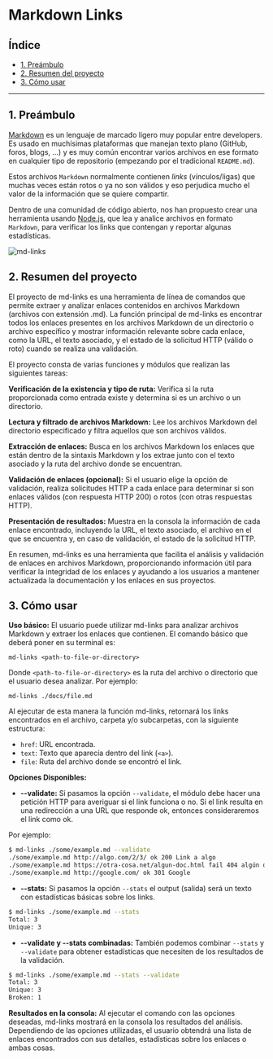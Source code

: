 # Markdown Links

## Índice

* [1. Preámbulo](#1-preámbulo)
* [2. Resumen del proyecto](#2-resumen-del-proyecto)
* [3. Cómo usar](#3-como-usar)
***

## 1. Preámbulo

[Markdown](https://es.wikipedia.org/wiki/Markdown) es un lenguaje de marcado
ligero muy popular entre developers. Es usado en muchísimas plataformas que
manejan texto plano (GitHub, foros, blogs, ...) y es muy común
encontrar varios archivos en ese formato en cualquier tipo de repositorio
(empezando por el tradicional `README.md`).

Estos archivos `Markdown` normalmente contienen _links_ (vínculos/ligas) que
muchas veces están rotos o ya no son válidos y eso perjudica mucho el valor de
la información que se quiere compartir.

Dentro de una comunidad de código abierto, nos han propuesto crear una
herramienta usando [Node.js](https://nodejs.org/), que lea y analice archivos
en formato `Markdown`, para verificar los links que contengan y reportar
algunas estadísticas.

![md-links](https://user-images.githubusercontent.com/110297/42118443-b7a5f1f0-7bc8-11e8-96ad-9cc5593715a6.jpg)

## 2. Resumen del proyecto

El proyecto de md-links es una herramienta de línea de comandos que permite extraer y analizar enlaces contenidos en archivos Markdown (archivos con extensión .md). La función principal de md-links es encontrar todos los enlaces presentes en los archivos Markdown de un directorio o archivo específico y mostrar información relevante sobre cada enlace, como la URL, el texto asociado, y el estado de la solicitud HTTP (válido o roto) cuando se realiza una validación.

El proyecto consta de varias funciones y módulos que realizan las siguientes tareas:

**Verificación de la existencia y tipo de ruta:** Verifica si la ruta proporcionada como entrada existe y determina si es un archivo o un directorio.

**Lectura y filtrado de archivos Markdown:** Lee los archivos Markdown del directorio especificado y filtra aquellos que son archivos válidos.

**Extracción de enlaces:** Busca en los archivos Markdown los enlaces que están dentro de la sintaxis Markdown y los extrae junto con el texto asociado y la ruta del archivo donde se encuentran.

**Validación de enlaces (opcional):** Si el usuario elige la opción de validación, realiza solicitudes HTTP a cada enlace para determinar si son enlaces válidos (con respuesta HTTP 200) o rotos (con otras respuestas HTTP).

**Presentación de resultados:** Muestra en la consola la información de cada enlace encontrado, incluyendo la URL, el texto asociado, el archivo en el que se encuentra y, en caso de validación, el estado de la solicitud HTTP.

En resumen, md-links es una herramienta que facilita el análisis y validación de enlaces en archivos Markdown, proporcionando información útil para verificar la integridad de los enlaces y ayudando a los usuarios a mantener actualizada la documentación y los enlaces en sus proyectos.


## 3. Cómo usar

**Uso básico:** El usuario puede utilizar md-links para analizar archivos Markdown y extraer los enlaces que contienen. El comando básico que deberá poner en su terminal es:

  `md-links <path-to-file-or-directory>`

  Donde `<path-to-file-or-directory>` es la ruta del archivo o directorio que el usuario desea analizar. Por ejemplo:

   `md-links ./docs/file.md`

   Al ejecutar de esta manera la función md-links, retornará los links encontrados en el archivo, carpeta y/o subcarpetas, con la siguiente estructura:

* `href`: URL encontrada.
* `text`: Texto que aparecía dentro del link (`<a>`).
* `file`: Ruta del archivo donde se encontró el link.

**Opciones Disponibles:** 

- **--validate:** Si pasamos la opción `--validate`, el módulo debe hacer una petición HTTP para
averiguar si el link funciona o no. Si el link resulta en una redirección a una
URL que responde ok, entonces consideraremos el link como ok.

Por ejemplo:

```sh
$ md-links ./some/example.md --validate
./some/example.md http://algo.com/2/3/ ok 200 Link a algo
./some/example.md https://otra-cosa.net/algun-doc.html fail 404 algún doc
./some/example.md http://google.com/ ok 301 Google
```

- **--stats:** Si pasamos la opción `--stats` el output (salida) será un texto con estadísticas
básicas sobre los links.

```sh
$ md-links ./some/example.md --stats
Total: 3
Unique: 3
```

- **--validate y --stats combinadas:** También podemos combinar `--stats` y `--validate` para obtener estadísticas que
necesiten de los resultados de la validación.

```sh
$ md-links ./some/example.md --stats --validate
Total: 3
Unique: 3
Broken: 1
```

**Resultados en la consola:** Al ejecutar el comando con las opciones deseadas, md-links mostrará en la consola los resultados del análisis. Dependiendo de las opciones utilizadas, el usuario obtendrá una lista de enlaces encontrados con sus detalles, estadísticas sobre los enlaces o ambas cosas.

